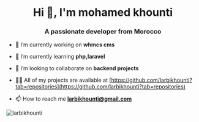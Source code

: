 <h1 align="center">Hi 👋, I'm mohamed khounti</h1>
<h3 align="center">A passionate developer from Morocco</h3>

- 🔭 I’m currently working on **whmcs cms**

- 🌱 I’m currently learning **php,laravel**

- 👯 I’m looking to collaborate on **backend projects**

- 👨‍💻 All of my projects are available at [https://github.com/larbikhounti?tab=repositories](https://github.com/larbikhounti?tab=repositories)

- 📫 How to reach me **larbikhounti@gmail.com**

<p><img align="center" src="https://github-readme-stats.vercel.app/api/top-langs/?username=larbikhounti&layout=compact&hide=html" alt="larbikhounti" /></p>

